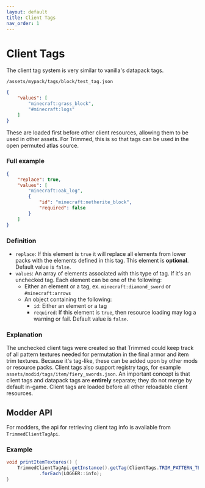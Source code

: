 ```yaml
---
layout: default
title: Client Tags
nav_order: 1
---
```


# Client Tags
The client tag system is very similar to vanilla's datapack tags.

`/assets/mypack/tags/block/test_tag.json`
```json
{
    "values": [
        "minecraft:grass_block",
        "#minecraft:logs"
    ]
}
```
These are loaded first before other client resources, allowing them to be used in other assets. For Trimmed, this is so that tags can be used in the open permuted atlas source.

### Full example
```json
{
    "replace": true,
    "values": [
        "minecraft:oak_log",
        {
            "id": "minecraft:netherite_block",
            "required": false
        }
    ]
}
```

### Definition
- `replace`: If this element is `true` it will replace all elements from lower packs with the elements defined in this tag. This element is **optional**. Default value is `false`.
- `values`: An array of elements associated with this type of tag. If it's an unchecked tag. Each element can be one of the following:
    - Either an element or a tag, ex. `minecraft:diamond_sword` or `#minecraft:arrows`
    - An object containing the following:
        - `id`: Either an element or a tag
        - `required`: If this element is `true`, then resource loading may log a warning or fail. Default value is `false`.

### Explanation
The unchecked client tags were created so that Trimmed could keep track of all pattern textures needed for permutation in the final armor and item trim textures. Because it's tag-like, these can be added upon by other mods or resource packs. Client tags also support registry tags, for example `assets/modid/tags/item/fiery_swords.json`. An important concept is that client tags and datapack tags are **entirely** separate; they do not merge by default in-game. Client tags are loaded before all other reloadable client resources.

## Modder API
For modders, the api for retrieving client tag info is available from `TrimmedClientTagApi`.

### Example

```java
void printItemTextures() {
    TrimmedClientTagApi.getInstance().getTag(ClientTags.TRIM_PATTERN_TEXTURES).getSet()
            .forEach(LOGGER::info);
}
```